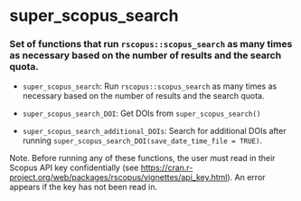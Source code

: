 
# super_scopus_search

### Set of functions that run `rscopus::scopus_search` as many times as necessary based on the number of results and the search quota.

- `super_scopus_search`: Run `rscopus::scopus_search` as many times as necessary based on the number of results and the search quota.

- `super_scopus_search_DOI`: Get DOIs from `super_scopus_search()`
  
- `super_scopus_search_additional_DOIs`: Search for additional DOIs after running `super_scopus_search_DOI(save_date_time_file = TRUE)`.

Note. Before running any of these functions, the user must read in their Scopus API key confidentially (see https://cran.r-project.org/web/packages/rscopus/vignettes/api_key.html). An error appears if the key has not been read in.
